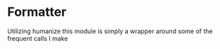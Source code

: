 Formatter
=========

Utilizing humanize this module is simply a wrapper around some of the frequent calls I make
